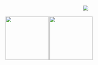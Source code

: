<h1 align="center"><img src="https://readme-typing-svg.herokuapp.com/?color=00A3A5&lines=Hi%2C+I'm+ciMoco+%F0%9F%91%8B;祝你快乐，不止今天!&center=true&size=27"> </a> </h1>

<img align="" height="137px" src="https://github-readme-stats.vercel.app/api?username=ciMoco&hide_title=true&hide_border=true&show_icons=true&include_all_commits=true&line_height=21&bg_color=0,EC6C6C,FFD479,FFFC79,73FA79&theme=graywhite&locale=cn" /><img align="" height="137px" src="https://github-readme-stats.vercel.app/api/top-langs/?username=ciMoco&hide_title=true&hide_border=true&layout=compact&bg_color=0,73FA79,73FDFF,D783FF&theme=graywhite&locale=cn" />
